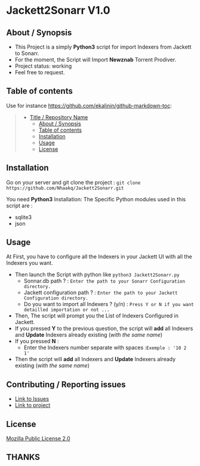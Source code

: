 # Jackett2Sonarr V1.0

## About / Synopsis

* This Project is a simply **Python3** script for import Indexers from Jackett to Sonarr.
* For the moment, the Script will Import **Newznab** Torrent Prodiver.
* Project status: working
* Feel free to request.

## Table of contents

Use for instance <https://github.com/ekalinin/github-markdown-toc>:

> * [Title / Repository Name](#title--repository-name)
>   * [About / Synopsis](#about--synopsis)
>   * [Table of contents](#table-of-contents)
>   * [Installation](#installation)
>   * [Usage](#usage)
>   * [License](#license)

## Installation

Go on your server and git clone the project :
    ```git clone https://github.com/Nhaakq/Jackett2Sonarr.git```

You need **Python3** Installation: 
The Specific Python modules used in this script are :
* sqlite3
* json

## Usage
At First, you have to configure all the Indexers in your Jackett UI with all the Indexers you want.
- Then launch the Script with python like ```python3 Jackett2Sonarr.py```
    - Sonnar.db path ? : ```Enter the path to your Sonarr Configuration directory.```
    - Jackett configuration path ?  : ```Enter the path to your Jackett Configuration directory.```
    - Do you want to import all Indexers ? (y/n) : ```Press Y or N if you want detailled importation or not ...```
- Then, The script will prompt you the List of Indexers Configured in Jackett.
- If you pressed **Y** to the previous question, the script will **add** all Indexers and **Update** Indexers already existing (*with the same name*)
- If you pressed **N** :
    - Enter the Indexers number separate with spaces :```Exemple : '10 2 1' ```
- Then the script will **add** all Indexers and **Update** Indexers already existing (*with the same name*)


## Contributing / Reporting issues

* [Link to Issues](https://github.com/Nhaakq/Jackett2Sonarr/issues/new)
* [Link to project](https://github.com/Nhaakq/Jackett2Sonarr)

## License

[Mozilla Public License 2.0](https://www.mozilla.org/en-US/MPL/)

## THANKS
